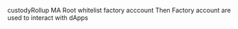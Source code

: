 custodyRollup MA Root whitelist factory acccount
Then Factory account are used to interact with dApps
